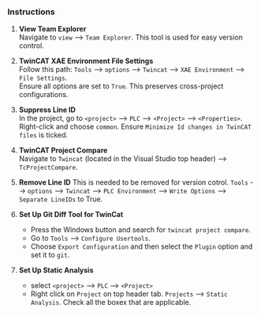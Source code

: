 ### Instructions

1. **View Team Explorer**  
   Navigate to `view` --> `Team Explorer`. This tool is used for easy version control.

2. **TwinCAT XAE Environment File Settings**  
   Follow this path: `Tools` --> `options` --> `Twincat` --> `XAE Environment` --> `File Settings`.  
   Ensure all options are set to `True`. This preserves cross-project configurations.

3. **Suppress Line ID**  
   In the project, go to `<project>` --> `PLC` --> `<Project>` --> `<Properties>`. Right-click and choose `common`. Ensure `Minimize Id changes in TwinCAT files` is ticked.

4. **TwinCAT Project Compare**  
   Navigate to `Twincat` (located in the Visual Studio top header) --> `TcProjectCompare`.

5. **Remove Line ID**
   This is needed to be removed for version cotrol. `Tools` --> `options` --> `Twincat` --> `PLC Environment` --> `Write Options` --> `Separate LineIDs` to True.
  
6. **Set Up Git Diff Tool for TwinCat**  
   - Press the Windows button and search for `twincat project compare`.
   - Go to `Tools` --> `Configure Usertools`.
   - Choose `Export Configuration` and then select the `Plugin` option and set it to `git`.
  
7. **Set Up Static Analysis**
   - select  `<project>` --> `PLC` --> `<Project>`
   - Right click on `Project` on top header tab. `Projects` --> `Static Analysis`. Check all the boxex that are applicable.
  


